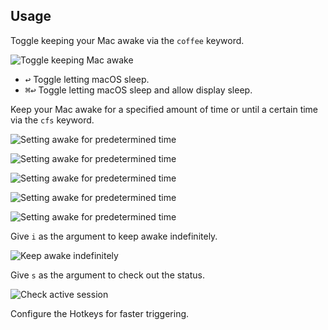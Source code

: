 ## Usage

Toggle keeping your Mac awake via the `coffee` keyword.

![Toggle keeping Mac awake](images/coffee.png)

* <kbd>↩︎</kbd> Toggle letting macOS sleep.
* <kbd>⌘</kbd><kbd>↩︎</kbd> Toggle letting macOS sleep and allow display sleep.

Keep your Mac awake for a specified amount of time or until a certain time via the `cfs` keyword.

![Setting awake for predetermined time](images/cfs1.png)

![Setting awake for predetermined time](images/cfs2.png)

![Setting awake for predetermined time](images/cfs3.png)

![Setting awake for predetermined time](images/cfs4.png)

![Setting awake for predetermined time](images/cfs5.png)

Give `i` as the argument to keep awake indefinitely.

![Keep awake indefinitely](images/cfsi.png)

Give `s` as the argument to check out the status.

![Check active session](images/cfss.png)

Configure the Hotkeys for faster triggering.
